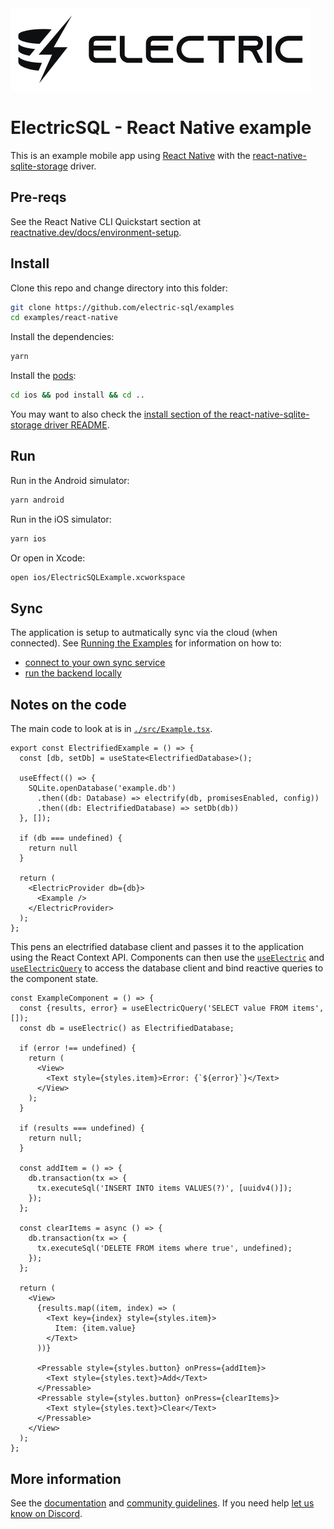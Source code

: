 <a href="https://electric-sql.com">
  <picture>
    <source media="(prefers-color-scheme: dark)"
        srcset="https://raw.githubusercontent.com/electric-sql/meta/main/identity/ElectricSQL-logo-light-trans.svg"
    />
    <source media="(prefers-color-scheme: light)"
        srcset="https://raw.githubusercontent.com/electric-sql/meta/main/identity/ElectricSQL-logo-black.svg"
    />
    <img alt="ElectricSQL logo"
        src="https://raw.githubusercontent.com/electric-sql/meta/main/identity/ElectricSQL-logo-black.svg"
    />
  </picture>
</a>

# ElectricSQL - React Native example

This is an example mobile app using [React Native](https://reactnative.dev) with the [react-native-sqlite-storage](https://www.npmjs.com/package/react-native-sqlite-storage) driver.

## Pre-reqs

See the React Native CLI Quickstart section at [reactnative.dev/docs/environment-setup](https://reactnative.dev/docs/environment-setup).

## Install

Clone this repo and change directory into this folder:

```sh
git clone https://github.com/electric-sql/examples
cd examples/react-native
```

Install the dependencies:

```sh
yarn
```

Install the [pods](https://cocoapods.org):

```sh
cd ios && pod install && cd ..
```

You may want to also check the [install section of the react-native-sqlite-storage driver README](https://github.com/andpor/react-native-sqlite-storage#installation).

## Run

Run in the Android simulator:

```sh
yarn android
```

Run in the iOS simulator:

```sh
yarn ios
```

Or open in Xcode:

```sh
open ios/ElectricSQLExample.xcworkspace
```

## Sync

The application is setup to autmatically sync via the cloud (when connected). See [Running the Examples](https://electric-sql.com/docs/overview/examples) for information on how to:

- [connect to your own sync service](https://electric-sql.com/docs/overview/examples#option-2--connect-to-your-own-sync-service)
- [run the backend locally](https://electric-sql.com/docs/overview/examples#option-3--run-the-backend-locally)

## Notes on the code

The main code to look at is in [`./src/Example.tsx`](./src/Example.tsx).

```tsx
export const ElectrifiedExample = () => {
  const [db, setDb] = useState<ElectrifiedDatabase>();

  useEffect(() => {
    SQLite.openDatabase('example.db')
      .then((db: Database) => electrify(db, promisesEnabled, config))
      .then((db: ElectrifiedDatabase) => setDb(db))
  }, []);

  if (db === undefined) {
    return null
  }

  return (
    <ElectricProvider db={db}>
      <Example />
    </ElectricProvider>
  );
};
```

This pens an electrified database client and passes it to the application using the React Context API. Components can then use the [`useElectric`](https://electric-sql.com/docs/usage/frameworks#useelectric-hook) and [`useElectricQuery`](https://electric-sql.com/docs/usage/frameworks#useelectricquery-hook) to access the database client and bind reactive queries to the component state.

```tsx
const ExampleComponent = () => {
  const {results, error} = useElectricQuery('SELECT value FROM items', []);
  const db = useElectric() as ElectrifiedDatabase;

  if (error !== undefined) {
    return (
      <View>
        <Text style={styles.item}>Error: {`${error}`}</Text>
      </View>
    );
  }

  if (results === undefined) {
    return null;
  }

  const addItem = () => {
    db.transaction(tx => {
      tx.executeSql('INSERT INTO items VALUES(?)', [uuidv4()]);
    });
  };

  const clearItems = async () => {
    db.transaction(tx => {
      tx.executeSql('DELETE FROM items where true', undefined);
    });
  };

  return (
    <View>
      {results.map((item, index) => (
        <Text key={index} style={styles.item}>
          Item: {item.value}
        </Text>
      ))}

      <Pressable style={styles.button} onPress={addItem}>
        <Text style={styles.text}>Add</Text>
      </Pressable>
      <Pressable style={styles.button} onPress={clearItems}>
        <Text style={styles.text}>Clear</Text>
      </Pressable>
    </View>
  );
};
```

## More information

See the [documentation](https://electric-sql.com/docs) and [community guidelines](https://github.com/electric-sql/meta). If you need help [let us know on Discord](https://discord.gg/B7kHGwDcbj).
